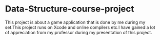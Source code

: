 # Data-Structure-course-project
This project is about a game application that is done by me during my set.This project runs on Xcode and online compilers etc.I have gained a lot of appreciation from my professor during my presentation of this project.
